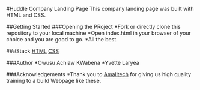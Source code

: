 #Huddle Company Landing Page
This company landing page was built with HTML and CSS. 

##Getting Started 
###Opening the PRoject
*Fork or directly clone this repository to your local machine 
*Open index.html in your browser of your choice and you are good to go. 
*All the best.

###Stack
[HTML](https://developer.mozilla.org/en-US/docs/Learn/Getting_started_with_the_web/HTML_basics)
[CSS](https://developer.mozilla.org/en-US/docs/Web/CSS)

###Author
*Owusu Achiaw KWabena 
*Yvette Laryea


###Acknowledgements 
*Thank you to [Amalitech](https://amalitech.org/?gclid=CjwKCAjwxZqSBhAHEiwASr9n9Hk1TxhLmXCAJKTv9KQpuvqYbOCOUjFYoV7h67SVAZKsSwaZoGhbMBoCCFMQAvD_BwE)
for giving us high quality training to a build Webpage like these.



